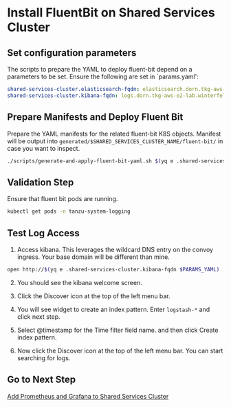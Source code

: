 # Install FluentBit on Shared Services Cluster

## Set configuration parameters

The scripts to prepare the YAML to deploy fluent-bit depend on a parameters to be set.  Ensure the following are set in `params.yaml':

```yaml
shared-services-cluster.elasticsearch-fqdn: elasticsearch.dorn.tkg-aws-e2-lab.winterfell.live
shared-services-cluster.kibana-fqdn: logs.dorn.tkg-aws-e2-lab.winterfell.live
```

## Prepare Manifests and Deploy Fluent Bit

Prepare the YAML manifests for the related fluent-bit K8S objects.  Manifest will be output into `generated/$SHARED_SERVICES_CLUSTER_NAME/fluent-bit/` in case you want to inspect.

```bash
./scripts/generate-and-apply-fluent-bit-yaml.sh $(yq e .shared-services-cluster.name $PARAMS_YAML)
```

## Validation Step

Ensure that fluent bit pods are running.

```bash
kubectl get pods -n tanzu-system-logging
```

## Test Log Access

1. Access kibana. This leverages the wildcard DNS entry on the convoy ingress. Your base domain will be different than mine.

```bash
open http://$(yq e .shared-services-cluster.kibana-fqdn $PARAMS_YAML)
```

2. You should see the kibana welcome screen.

3. Click the Discover icon at the top of the left menu bar.

4. You will see widget to create an index pattern. Enter `logstash-*` and click next step.

5. Select @timestamp for the Time filter field name. and then click Create index pattern.

6. Now click the Discover icon at the top of the left menu bar. You can start searching for logs.

## Go to Next Step

[Add Prometheus and Grafana to Shared Services Cluster](08_monitoring_ssc.md)

